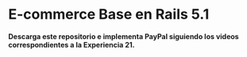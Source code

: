 # E-commerce Base en Rails 5.1

#### Descarga este repositorio e implementa PayPal siguiendo los videos correspondientes a la Experiencia 21.

